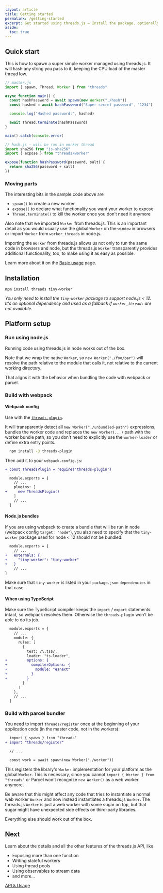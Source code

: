 ```yaml
---
layout: article
title: Getting started
permalink: /getting-started
excerpt: Get started using threads.js – Install the package, optionally set up Webpack and TypeScript.
aside:
  toc: true
---
```


## Quick start

This is how to spawn a super simple worker managed using threads.js. It will hash any string you pass to it, keeping the CPU load of the master thread low.

```js
// master.js
import { spawn, Thread, Worker } from "threads"

async function main() {
  const hashPassword = await spawn(new Worker("./hash"))
  const hashed = await hashPassword("Super secret password", "1234")

  console.log("Hashed password:", hashed)

  await Thread.terminate(hashPassword)
}

main().catch(console.error)
```

```js
// hash.js - will be run in worker thread
import sha256 from "js-sha256"
import { expose } from "threads/worker"

expose(function hashPassword(password, salt) {
  return sha256(password + salt)
})
```

### Moving parts

The interesting bits in the sample code above are

* `spawn()` to create a new worker
* `expose()` to declare what functionality you want your worker to expose
* `Thread.terminate()` to kill the worker once you don't need it anymore

Also note that we imported `Worker` from threads.js. This is an important detail as you would usually use the global `Worker` on the `window` in browsers or import `Worker` from `worker_threads` in node.js.

Importing the `Worker` from threads.js allows us not only to run the same code in browsers and node, but the threads.js `Worker` transparently provides additional functionality, too, to make using it as easy as possible.

Learn more about it on the [Basic usage](/usage) page.


## Installation

```
npm install threads tiny-worker
```

*You only need to install the `tiny-worker` package to support node.js < 12. It's an optional dependency and used as a fallback if `worker_threads` are not available.*

## Platform setup

### Run using node.js

Running code using threads.js in node works out of the box.

Note that we wrap the native `Worker`, so `new Worker("./foo/bar")` will resolve the path relative to the module that calls it, not relative to the current working directory.

That aligns it with the behavior when bundling the code with webpack or parcel.

### Build with webpack

#### Webpack config

Use with the [`threads-plugin`](https://github.com/andywer/threads-plugin).

It will transparently detect all `new Worker("./unbundled-path")` expressions, bundles the worker code and replaces the `new Worker(...)` path with the worker bundle path, so you don't need to explicitly use the `worker-loader` or define extra entry points.

```sh
  npm install -D threads-plugin
```

Then add it to your `webpack.config.js`:

```diff
+ const ThreadsPlugin = require('threads-plugin')

  module.exports = {
    // ...
    plugins: [
+     new ThreadsPlugin()
    ]
    // ...
  }
```

#### Node.js bundles

If you are using webpack to create a bundle that will be run in node (webpack config `target: "node"`), you also need to specify that the `tiny-worker` package used for node < 12 should not be bundled:

```diff
  module.exports = {
    // ...
+   externals: {
+     "tiny-worker": "tiny-worker"
+   }
    // ...
}
```

Make sure that `tiny-worker` is listed in your `package.json` `dependencies` in that case.

#### When using TypeScript

Make sure the TypeScript compiler keeps the `import` / `export` statements intact, so webpack resolves them. Otherwise the `threads-plugin` won't be able to do its job.

```diff
  module.exports = {
    // ...
    module: {
      rules: [
        {
          test: /\.ts$/,
          loader: "ts-loader",
+         options: {
+           compilerOptions: {
+             module: "esnext"
+           }
+         }
        }
      ]
    },
    // ...
  }
```

### Build with parcel bundler

You need to import `threads/register` once at the beginning of your application code (in the master code, not in the workers):

```diff
  import { spawn } from "threads"
+ import "threads/register"

  // ...

  const work = await spawn(new Worker("./worker"))
```

This registers the library's `Worker` implementation for your platform as the global `Worker`. This is necessary, since you cannot `import { Worker } from "threads"` or Parcel won't recognize `new Worker()` as a web worker anymore.

Be aware that this might affect any code that tries to instantiate a normal web worker `Worker` and now instead instantiates a threads.js `Worker`. The threads.js `Worker` is just a web worker with some sugar on top, but that sugar might have unexpected side effects on third-party libraries.

Everything else should work out of the box.

## Next

Learn about the details and all the other features of the threads.js API, like

* Exposing more than one function
* Writing stateful workers
* Using thread pools
* Using observables to stream data
* and more…

<div class="mt-5">
  <p class="text-center">
    <a class="button button--rounded button--secondary button--lg" href="/usage">
      <i class="fas fa-arrow-right mr-2" style="font-size: 90%"></i>
      API & Usage
    </a>
  </p>
</div>
